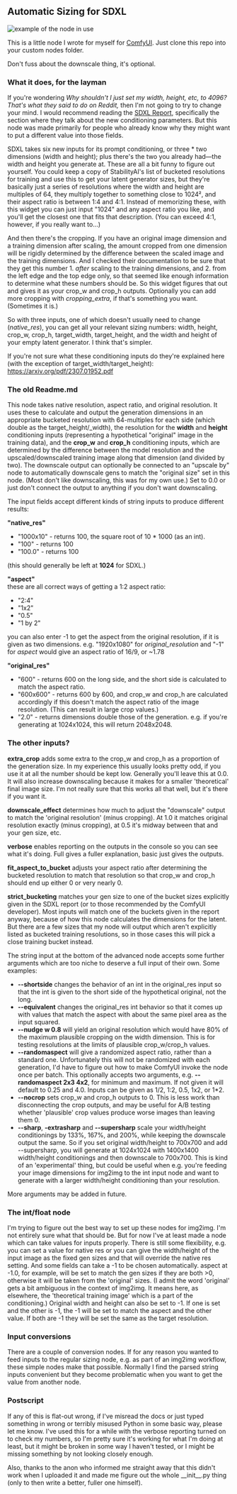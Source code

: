## Automatic Sizing for SDXL
![example of the node in use](example.jpg)

This is a little node I wrote for myself for [ComfyUI](https://github.com/comfyanonymous/ComfyUI). Just clone this repo into your custom nodes folder.

Don't fuss about the downscale thing, it's optional.

### What it does, for the layman

If you're wondering _Why shouldn't I just set my width, height, etc, to 4096? That's what they said to do on Reddit,_ then I'm not going to try to change your mind. I would recommend reading the [SDXL Report](https://arxiv.org/pdf/2307.01952.pdf), specifically the section where they talk about the new conditioning parameters. But this node was made primarily for people who already know why they might want to put a different value into those fields.

SDXL takes six new inputs for its prompt conditioning, or three * two dimensions (width and height); plus there's the two you already had—the width and height you generate at. These are all a bit funny to figure out yourself. You could keep a copy of StabilityAI's list of bucketed resolutions for training and use this to get your latent generator sizes, but they're basically just a series of resolutions where the width and height are multiples of 64, they multiply together to something close to 1024², and their aspect ratio is between 1:4 and 4:1. Instead of memorizing these, with this widget you can just input "1024" and any aspect ratio you like, and you'll get the closest one that fits that description. (You can exceed 4:1, however, if you really want to...)

And then there's the cropping. If you have an original image dimension and a training dimension after scaling, the amount cropped from one dimension will be rigidly determined by the difference between the scaled image and the training dimensions. And I checked their documentation to be sure that they get this number 1. _after_ scaling to the training dimensions, and 2. from the left edge and the top edge only, so that seemed like enough information to determine what these numbers should be. So this widget figures that out and gives it as your crop_w and crop_h outputs. Optionally you can add more cropping with _cropping_extra_, if that's something you want. (Sometimes it is.)

So with three inputs, one of which doesn't usually need to change (_native_res_), you can get all your relevant sizing numbers: width, height, crop_w, crop_h, target_width, target_height, and the width and height of your empty latent generator. I think that's simpler.

If you're not sure what these conditioning inputs do they're explained here (with the exception of target_width/target_height):  
https://arxiv.org/pdf/2307.01952.pdf

 ### The old Readme.md

This node takes native resolution, aspect ratio, and original resolution. It uses these to calculate and output the generation dimensions in an appropriate bucketed resolution with 64-multiples for each side (which double as the target_height/\_width), the resolution for the **width** and **height** conditioning inputs (representing a hypothetical "original" image in the training data), and the **crop_w** and **crop_h** conditioning inputs, which are determined by the difference between the model resolution and the upscaled/downscaled training image along that dimension (and divided by two). The downscale output can optionally be connected to an "upscale by" node to automatically downscale gens to match the "original size" set in this node. (Most don't like downscaling, this was for my own use.) Set to 0.0 or just don't connect the output to anything if you don't want downscaling.

The input fields accept different kinds of string inputs to produce different results:

**"native_res"**  
- "1000x10" - returns 100, the square root of 10 * 1000 (as an int).  
- "100" - returns 100  
- "100.0" - returns 100

(this should generally be left at **1024** for SDXL.)  

**"aspect"**  
these are all correct ways of getting a 1:2 aspect ratio:
- "2:4"  
- "1x2"  
- "0.5"  
- "1 by 2"

you can also enter -1 to get the aspect from the original resolution, if it is given as two dimensions. e.g. "1920x1080" for _original_resolution_ and "-1" for _aspect_ would give an aspect ratio of 16/9, or ~1.78

**"original_res"**  
- "600" - returns 600 on the long side, and the short side is calculated to match the aspect ratio.  
- "600x600" - returns 600 by 600, and crop_w and crop_h are calculated accordingly if this doesn't match the aspect ratio of the image resolution. (This can result in large crop values.)
- "2.0" - returns dimensions double those of the generation. e.g. if you're generating at 1024x1024, this will return 2048x2048. 


### The other inputs?

**extra_crop** adds some extra to the crop_w and crop_h as a proportion of the generation size. In my experience this usually looks pretty odd, if you use it at all the number should be kept low. Generally you'll leave this at 0.0. It will also increase downscaling because it makes for a smaller 'theoretical' final image size. I'm not really sure that this works all that well, but it's there if you want it.

**downscale_effect** determines how much to adjust the "downscale" output to match the 'original resolution' (minus cropping). At 1.0 it matches original resolution exactly (minus cropping), at 0.5 it's midway between that and your gen size, etc.

**verbose** enables reporting on the outputs in the console so you can see what it's doing. Full gives a fuller explanation, basic just gives the outputs.

**fit_aspect_to_bucket** adjusts your aspect ratio after determining the bucketed resolution to match that resolution so that crop_w and crop_h should end up either 0 or very nearly 0.

**strict_bucketing** matches your gen size to one of the bucket sizes explicitly given in the SDXL report (or to those recommended by the ComfyUI developer). Most inputs will match one of the buckets given in the report anyway, because of how this node calculates the dimensions for the latent. But there are a few sizes that my node will output which aren't explicitly listed as bucketed training resolutions, so in those cases this will pick a close training bucket instead.

The string input at the bottom of the advanced node accepts some further arguments which are too niche to deserve a full input of their own. Some examples:
- **--shortside** changes the behavior of an int in the original_res input so that the int is given to the short side of the hypothetical original, not the long.
- **--equivalent** changes the original_res int behavior so that it comes up with values that match the aspect with about the same pixel area as the input squared. 
- **--nudge w 0.8** will yield an original resolution which would have 80% of the maximum plausible cropping on the width dimension. This is for testing resolutions at the limits of plausible crop_w/crop_h values.
- **--randomaspect** will give a randomized aspect ratio, rather than a standard one. Unfortunately this will not be randomized with each generation, I'd have to figure out how to make ComfyUI invoke the node once per batch. This optionally accepts two arguments, e.g. **--randomaspect 2x3 4x2**, for minimum and maximum. If not given it will default to 0.25 and 4.0. Inputs can be given as 1/2, 1:2, 0.5, 1x2, or 1*2.
- **--nocrop** sets crop_w and crop_h outputs to 0. This is less work than disconnecting the crop outputs, and may be useful for A/B testing whether 'plausible' crop values produce worse images than leaving them 0.
- **--sharp**, **-extrasharp** and **--supersharp** scale your width/height conditionings by 133%, 167%, and 200%, while keeping the downscale output the same. So if you set original width/height to 700x700 and add --supersharp, you will generate at 1024x1024 with 1400x1400 width/height conditionings and then downscale to 700x700. This is kind of an 'experimental' thing, but could be useful when e.g. you're feeding your image dimensions for img2img to the int input node and want to generate with a larger width/height conditioning than your resolution. 

More arguments may be added in future.

### The int/float node

I'm trying to figure out the best way to set up these nodes for img2img. I'm not entirely sure what that should be. But for now I've at least made a node which can take values for inputs properly. There is still some flexibility, e.g. you can set a value for native res or you can give the width/height of the input image as the fixed gen sizes and that will override the native res setting. And some fields can take a -1 to be chosen automatically. aspect at -1.0, for example, will be set to match the gen sizes if they are both >0, otherwise it will be taken from the 'original' sizes. (I admit the word 'original' gets a bit ambiguous in the context of img2img. It means here, as elsewhere, the 'theoretical training image' which is a part of the conditioning.) Original width and height can also be set to -1. If one is set and the other is -1, the -1 will be set to match the aspect and the other value. If both are -1 they will be set the same as the target resolution.

### Input conversions

There are a couple of conversion nodes. If for any reason you wanted to feed inputs to the regular sizing node, e.g. as part of an img2img workflow, these simple nodes make that possible. Normally I find the parsed string inputs convenient but they become problematic when you want to get the value from another node.

### Postscript

If any of this is flat-out wrong, if I've misread the docs or just typed something in wrong or terribly misused Python in some basic way, please let me know. I've used this for a while with the verbose reporting turned on to check my numbers, so I'm pretty sure it's working for what I'm doing at least, but it might be broken in some way I haven't tested, or I might be missing something by not looking closely enough.

Also, thanks to the anon who informed me straight away that this didn't work when I uploaded it and made me figure out the whole \_\_init\_\_.py thing (only to then write a better, fuller one himself). 
